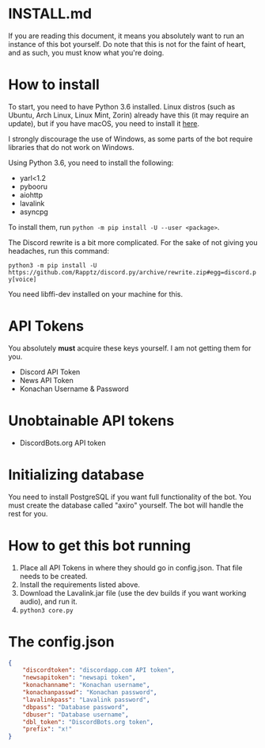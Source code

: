 # INSTALL.md

If you are reading this document, it means you absolutely want to run an instance of this bot yourself. Do note that
this is not for the faint of heart, and as such, you must know what you're doing.

# How to install

To start, you need to have Python 3.6 installed. Linux distros (such as Ubuntu, Arch Linux, Linux Mint, Zorin) already
have this (it may require an update), but if you have macOS, you need to install it [here](https://www.python.org/downloads/).

I strongly discourage the use of Windows, as some parts of the bot require libraries that do not work on Windows.

Using Python 3.6, you need to install the following:

* yarl<1.2
* pybooru
* aiohttp
* lavalink
* asyncpg

To install them, run `python -m pip install -U --user <package>`.

The Discord rewrite is a bit more complicated. For the sake of not giving you headaches, run this command:

`python3 -m pip install -U https://github.com/Rapptz/discord.py/archive/rewrite.zip#egg=discord.py[voice]`

You need libffi-dev installed on your machine for this.

# API Tokens

You absolutely **must** acquire these keys yourself. I am not getting them for you.

* Discord API Token
* News API Token
* Konachan Username & Password

# Unobtainable API tokens

* DiscordBots.org API token

# Initializing database

You need to install PostgreSQL if you want full functionality of the bot. You must create the database called "axiro"
yourself. The bot will handle the rest for you.

# How to get this bot running

1. Place all API Tokens in where they should go in config.json. That file needs to be created.
2. Install the requirements listed above.
3. Download the Lavalink.jar file (use the dev builds if you want working audio), and run it.
4. `python3 core.py`

# The config.json

```json
{
    "discordtoken": "discordapp.com API token",
    "newsapitoken": "newsapi token",
    "konachanname": "Konachan username",
    "konachanpasswd": "Konachan password",
    "lavalinkpass": "Lavalink password",
    "dbpass": "Database password",
    "dbuser": "Database username",
    "dbl_token": "DiscordBots.org token",
    "prefix": "x!"
}
```
